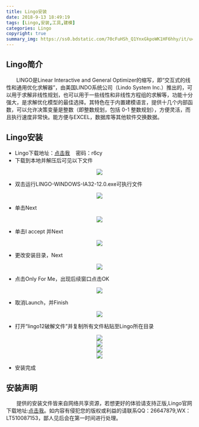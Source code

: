 ```yaml
---
title: Lingo安装
date: 2018-9-13 18:49:19
tags: [Lingo,安装,工具,建模]
categories: Lingo
copyright: true
summary_img: https://ss0.bdstatic.com/70cFuHSh_Q1YnxGkpoWK1HF6hhy/it/u=3950573120,1804507494&fm=15&gp=0.jpg
---
```


## **Lingo简介**

&nbsp;&nbsp;&nbsp;&nbsp;&nbsp;&nbsp;&nbsp;LINGO是Linear Interactive and General Optimizer的缩写，即“交互式的线性和通用优化求解器”，由美国LINDO系统公司（Lindo System Inc.）推出的，可以用于求解非线性规划，也可以用于一些线性和非线性方程组的求解等，功能十分强大，是求解优化模型的最佳选择。其特色在于内置建模语言，提供十几个内部函数，可以允许决策变量是整数（即整数规划，包括 0-1 整数规划），方便灵活，而且执行速度非常快。能方便与EXCEL，数据库等其他软件交换数据。

## **Lingo安装**

* Lingo下载地址：[点击我](https://pan.baidu.com/s/1MsEp2RdYzMsOLl4imJfsYQ)&nbsp;&nbsp;&nbsp;&nbsp;密码：r6cy
* 下载到本地并解压后可见以下文件

<center><img src="https://gss0.baidu.com/-vo3dSag_xI4khGko9WTAnF6hhy/zhidao/pic/item/54fbb2fb43166d22da18b6aa4b2309f79052d2a5.jpg"/></center>

* 双击运行LINGO-WINDOWS-IA32-12.0.exe可执行文件

<center><img src="https://gss0.baidu.com/-4o3dSag_xI4khGko9WTAnF6hhy/zhidao/pic/item/9a504fc2d562853501de711f9def76c6a7ef63d6.jpg"/></center>

* 单击Next

<center><img src="https://gss0.baidu.com/-fo3dSag_xI4khGko9WTAnF6hhy/zhidao/pic/item/9922720e0cf3d7cae5989c48ff1fbe096b63a9a6.jpg"/></center>

* 单击I accept 并Next

<center><img src="https://gss0.baidu.com/9fo3dSag_xI4khGko9WTAnF6hhy/zhidao/pic/item/902397dda144ad34938624b9dda20cf431ad85d7.jpg"/></center>

* 更改安装目录，Next

<center><img src="https://gss0.baidu.com/-vo3dSag_xI4khGko9WTAnF6hhy/zhidao/pic/item/d1160924ab18972be902a3f4ebcd7b899e510ad7.jpg"/></center>

* 点击Only For Me，出现后续窗口点击OK

<center><img src="https://gss0.baidu.com/94o3dSag_xI4khGko9WTAnF6hhy/zhidao/pic/item/6c224f4a20a4462391a2065c9522720e0cf3d7a0.jpg"/></center>

* 取消Launch，并Finish

<center><img src="https://gss0.baidu.com/9vo3dSag_xI4khGko9WTAnF6hhy/zhidao/pic/item/b21bb051f81986185fe94cba47ed2e738bd4e666.jpg"/></center>

* 打开“lingo12破解文件”并复制所有文件粘贴至Lingo所在目录

<center><img src="https://gss0.baidu.com/9vo3dSag_xI4khGko9WTAnF6hhy/zhidao/pic/item/a71ea8d3fd1f41348656a640281f95cad1c85eae.jpg"/></center>

<center><img src="https://gss0.baidu.com/-Po3dSag_xI4khGko9WTAnF6hhy/zhidao/pic/item/0b46f21fbe096b63558afd6e01338744ebf8ac79.jpg"/></center>

<center><img src="https://gss0.baidu.com/9fo3dSag_xI4khGko9WTAnF6hhy/zhidao/pic/item/0b55b319ebc4b74519331428c2fc1e178a82156c.jpg"/></center>

<center><img src="https://gss0.baidu.com/-Po3dSag_xI4khGko9WTAnF6hhy/zhidao/pic/item/7af40ad162d9f2d3d45f87d1a4ec8a136327cc46.jpg"/></center>

* 安装完成

## 安装声明

&nbsp;&nbsp;&nbsp;&nbsp;&nbsp;&nbsp;&nbsp;提供的安装文件皆来自网络共享资源，若想更好的体验请支持正版,Lingo官网下载地址:[点击我](https://www.lindo.com/index.php/ls-downloads/try-lingo)。如内容有侵犯您的版权或利益的请联系QQ：26647879,WX：LT510087153，鄙人见后会在第一时间进行处理。
